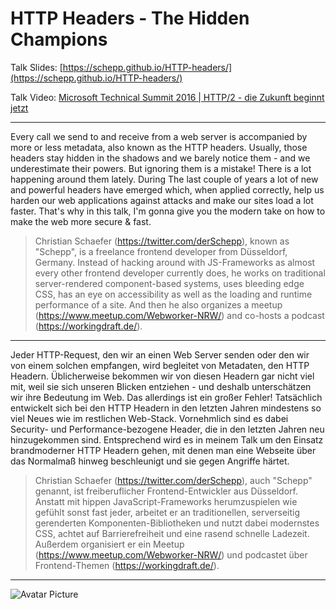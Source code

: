 HTTP Headers - The Hidden Champions
======

Talk Slides: [https://schepp.github.io/HTTP-headers/](https://schepp.github.io/HTTP-headers/) 

Talk Video: [Microsoft Technical Summit 2016 | HTTP/2 - die Zukunft beginnt jetzt](https://channel9.msdn.com/Events/microsoft-techncial-summit/Technical-Summit-2016/HTTP2-die-Zukunft-beginnt-jetzt)

---

Every call we send to and receive from a web server is accompanied by more or less metadata, also known as the HTTP headers. Usually, those headers stay hidden in the shadows and we barely notice them - and we underestimate their powers. But ignoring them is a mistake! There is a lot happening around them lately. During The last couple of years a lot of new and powerful headers have emerged which, when applied correctly, help us harden our web applications against attacks and make our sites load a lot faster. That's why in this talk, I'm gonna give you the modern take on how to make the web more secure & fast.

> Christian Schaefer (https://twitter.com/derSchepp), known as "Schepp", is a freelance frontend developer from Düsseldorf, Germany. Instead of hacking around with JS-Frameworks as almost every other frontend developer currently does, he works on traditional server-rendered component-based systems, uses bleeding edge CSS, has an eye on accessibility as well as the loading and runtime performance of a site. And then he also organizes a meetup (https://www.meetup.com/Webworker-NRW/) and co-hosts a podcast (https://workingdraft.de/).

---

Jeder HTTP-Request, den wir an einen Web Server senden oder den wir von einem solchen empfangen, wird begleitet von Metadaten, den HTTP Headern. Üblicherweise bekommen wir von diesen Headern gar nicht viel mit, weil sie sich unseren Blicken entziehen - und deshalb unterschätzen wir ihre Bedeutung im Web. Das allerdings ist ein großer Fehler! Tatsächlich entwickelt sich bei den HTTP Headern in den letzten Jahren mindestens so viel Neues wie im restlichen Web-Stack. Vornehmlich sind es dabei Security- und Performance-bezogene Header, die in den letzten Jahren neu hinzugekommen sind. Entsprechend wird es in meinem Talk um den Einsatz brandmoderner HTTP Headern gehen, mit denen man eine Webseite über das Normalmaß hinweg beschleunigt und sie gegen Angriffe härtet. 

> Christian Schaefer (https://twitter.com/derSchepp), auch "Schepp" genannt, ist freiberuflicher Frontend-Entwickler aus Düsseldorf. Anstatt mit hippen JavaScript-Frameworks herumzuspielen wie gefühlt sonst fast jeder, arbeitet er an traditionellen, serverseitig gerenderten Komponenten-Bibliotheken und nutzt dabei modernstes CSS, achtet auf Barrierefreiheit und eine rasend schnelle Ladezeit. Außerdem organisiert er ein Meetup (https://www.meetup.com/Webworker-NRW/) und podcastet über Frontend-Themen (https://workingdraft.de/).

---

![Avatar Picture](https://s.gravatar.com/avatar/7096dcb1690ef7418c4e94518f2fed31?s=200) 
 
